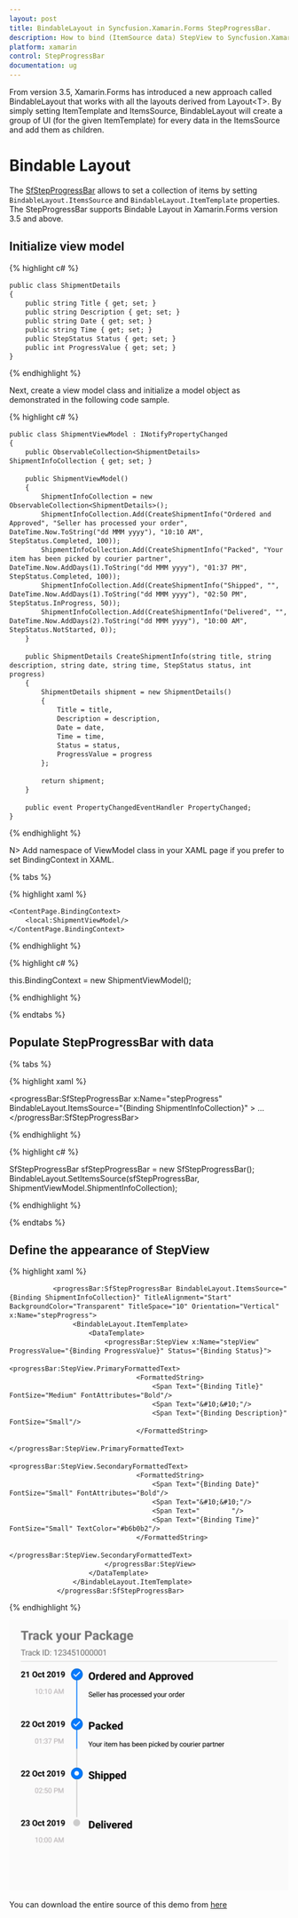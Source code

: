 ```yaml
---
layout: post
title: BindableLayout in Syncfusion.Xamarin.Forms StepProgressBar.
description: How to bind (ItemSource data) StepView to Syncfusion.Xamarin.Forms StepProgressBar using BindableLayout.
platform: xamarin
control: StepProgressBar
documentation: ug
---
```


From version 3.5, Xamarin.Forms has introduced a new approach called BindableLayout that works with all the layouts derived from Layout&lt;T&gt;. By simply setting ItemTemplate and ItemsSource, BindableLayout will create a group of UI (for the given ItemTemplate) for every data in the ItemsSource and add them as children.

# Bindable Layout

The [SfStepProgressBar](https://help.syncfusion.com/cr/xamarin/Syncfusion.SfProgressBar.XForms~Syncfusion.XForms.ProgressBar.SfStepProgressBar.html) allows to set a collection of items by setting `BindableLayout.ItemsSource` and `BindableLayout.ItemTemplate` properties. The StepProgressBar supports Bindable Layout in Xamarin.Forms version 3.5 and above.

## Initialize view model

{% highlight c# %}

    public class ShipmentDetails 
    {
        public string Title { get; set; }
        public string Description { get; set; }
        public string Date { get; set; }
        public string Time { get; set; }
        public StepStatus Status { get; set; }
        public int ProgressValue { get; set; }
    }

{% endhighlight %} 

Next, create a view model class and initialize a model object as demonstrated in the following code sample.

{% highlight c# %}

    public class ShipmentViewModel : INotifyPropertyChanged
    {
        public ObservableCollection<ShipmentDetails> ShipmentInfoCollection { get; set; }

        public ShipmentViewModel()
        {
            ShipmentInfoCollection = new ObservableCollection<ShipmentDetails>();
            ShipmentInfoCollection.Add(CreateShipmentInfo("Ordered and Approved", "Seller has processed your order", DateTime.Now.ToString("dd MMM yyyy"), "10:10 AM", StepStatus.Completed, 100));
            ShipmentInfoCollection.Add(CreateShipmentInfo("Packed", "Your item has been picked by courier partner", DateTime.Now.AddDays(1).ToString("dd MMM yyyy"), "01:37 PM", StepStatus.Completed, 100));
            ShipmentInfoCollection.Add(CreateShipmentInfo("Shipped", "", DateTime.Now.AddDays(1).ToString("dd MMM yyyy"), "02:50 PM", StepStatus.InProgress, 50));
            ShipmentInfoCollection.Add(CreateShipmentInfo("Delivered", "", DateTime.Now.AddDays(2).ToString("dd MMM yyyy"), "10:00 AM", StepStatus.NotStarted, 0));
        }

        public ShipmentDetails CreateShipmentInfo(string title, string description, string date, string time, StepStatus status, int progress)
        {
            ShipmentDetails shipment = new ShipmentDetails()
            {
                Title = title,
                Description = description,
                Date = date,
                Time = time,
                Status = status,
                ProgressValue = progress
            };

            return shipment;
        }

        public event PropertyChangedEventHandler PropertyChanged;
    }

{% endhighlight %} 


N> Add namespace of ViewModel class in your XAML page if you prefer to set BindingContext in XAML. 

{% tabs %} 

{% highlight xaml %}

    <ContentPage.BindingContext>
        <local:ShipmentViewModel/>
    </ContentPage.BindingContext>

{% endhighlight %}

{% highlight c# %}

this.BindingContext = new ShipmentViewModel();

{% endhighlight %}

{% endtabs %}

## Populate StepProgressBar with data

{% tabs %} 

{% highlight xaml %}

<progressBar:SfStepProgressBar x:Name="stepProgress" BindableLayout.ItemsSource="{Binding ShipmentInfoCollection}" >
…
</progressBar:SfStepProgressBar>

{% endhighlight %}

{% highlight c# %}

SfStepProgressBar sfStepProgressBar = new SfStepProgressBar();
BindableLayout.SetItemsSource(sfStepProgressBar, ShipmentViewModel.ShipmentInfoCollection);

{% endhighlight %}

{% endtabs %}

## Define the appearance of StepView

{% highlight xaml %}

               <progressBar:SfStepProgressBar BindableLayout.ItemsSource="{Binding ShipmentInfoCollection}" TitleAlignment="Start" BackgroundColor="Transparent" TitleSpace="10" Orientation="Vertical" x:Name="stepProgress">
                    <BindableLayout.ItemTemplate>
                        <DataTemplate>
                            <progressBar:StepView x:Name="stepView" ProgressValue="{Binding ProgressValue}" Status="{Binding Status}">
                                <progressBar:StepView.PrimaryFormattedText>
                                    <FormattedString>
                                        <Span Text="{Binding Title}" FontSize="Medium" FontAttributes="Bold"/>
                                        <Span Text="&#10;&#10;"/>
                                        <Span Text="{Binding Description}" FontSize="Small"/>
                                    </FormattedString>
                                </progressBar:StepView.PrimaryFormattedText>
                                <progressBar:StepView.SecondaryFormattedText>
                                    <FormattedString>
                                        <Span Text="{Binding Date}" FontSize="Small" FontAttributes="Bold"/>
                                        <Span Text="&#10;&#10;"/>
                                        <Span Text="        "/>
                                        <Span Text="{Binding Time}" FontSize="Small" TextColor="#b6b0b2"/>
                                    </FormattedString>
                                </progressBar:StepView.SecondaryFormattedText>
                            </progressBar:StepView>
                        </DataTemplate>
                    </BindableLayout.ItemTemplate>
                </progressBar:SfStepProgressBar>

{% endhighlight %}

![Xamarin Forms StepProgressBar with Bimdable Layout](overview_images/bindable_layout.png)

You can download the entire source of this demo from [here](https://www.syncfusion.com/downloads/support/directtrac/general/ze/Shipment_Tracking-237228452.zip)